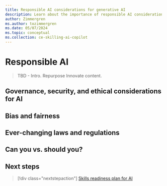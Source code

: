 ```yaml
---
title: Responsible AI considerations for generative AI
description: Learn about the importance of responsible AI considerations when adopting generative AI in your organization.
author: Zimmergren
ms.author: tozimmergren
ms.date: 05/07/2024
ms.topic: conceptual
ms.collection: ce-skilling-ai-copilot
---
```


# Responsible AI

> TBD - Intro.
> Repurpose Innovate content.

## Governance, security, and ethical considerations for AI

## Bias and fairness

## Ever-changing laws and regulations

## Can you vs. should you?

## Next steps

> [!div class="nextstepaction"]
> [Skills readiness plan for AI](./skills-readiness-ai.md)
